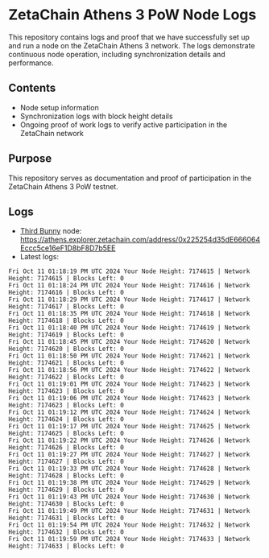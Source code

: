 # ZetaChain Athens 3 PoW Node Logs
This repository contains logs and proof that we have successfully set up and run a node on the ZetaChain Athens 3 network. The logs demonstrate continuous node operation, including synchronization details and performance.

## Contents
- Node setup information
- Synchronization logs with block height details
- Ongoing proof of work logs to verify active participation in the ZetaChain network

## Purpose
This repository serves as documentation and proof of participation in the ZetaChain Athens 3 PoW testnet.

## Logs

- [Third Bunny](https://thirdbunny.xyz/) node: https://athens.explorer.zetachain.com/address/0x225254d35dE666064Eccc5ce16eF1D8bF8D7b5EE
- Latest logs:
```
Fri Oct 11 01:18:19 PM UTC 2024 Your Node Height: 7174615 | Network Height: 7174615 | Blocks Left: 0
Fri Oct 11 01:18:24 PM UTC 2024 Your Node Height: 7174616 | Network Height: 7174616 | Blocks Left: 0
Fri Oct 11 01:18:29 PM UTC 2024 Your Node Height: 7174617 | Network Height: 7174617 | Blocks Left: 0
Fri Oct 11 01:18:35 PM UTC 2024 Your Node Height: 7174618 | Network Height: 7174618 | Blocks Left: 0
Fri Oct 11 01:18:40 PM UTC 2024 Your Node Height: 7174619 | Network Height: 7174619 | Blocks Left: 0
Fri Oct 11 01:18:45 PM UTC 2024 Your Node Height: 7174620 | Network Height: 7174620 | Blocks Left: 0
Fri Oct 11 01:18:50 PM UTC 2024 Your Node Height: 7174621 | Network Height: 7174621 | Blocks Left: 0
Fri Oct 11 01:18:56 PM UTC 2024 Your Node Height: 7174622 | Network Height: 7174622 | Blocks Left: 0
Fri Oct 11 01:19:01 PM UTC 2024 Your Node Height: 7174623 | Network Height: 7174623 | Blocks Left: 0
Fri Oct 11 01:19:06 PM UTC 2024 Your Node Height: 7174623 | Network Height: 7174623 | Blocks Left: 0
Fri Oct 11 01:19:12 PM UTC 2024 Your Node Height: 7174624 | Network Height: 7174624 | Blocks Left: 0
Fri Oct 11 01:19:17 PM UTC 2024 Your Node Height: 7174625 | Network Height: 7174625 | Blocks Left: 0
Fri Oct 11 01:19:22 PM UTC 2024 Your Node Height: 7174626 | Network Height: 7174626 | Blocks Left: 0
Fri Oct 11 01:19:27 PM UTC 2024 Your Node Height: 7174627 | Network Height: 7174627 | Blocks Left: 0
Fri Oct 11 01:19:33 PM UTC 2024 Your Node Height: 7174628 | Network Height: 7174628 | Blocks Left: 0
Fri Oct 11 01:19:38 PM UTC 2024 Your Node Height: 7174629 | Network Height: 7174629 | Blocks Left: 0
Fri Oct 11 01:19:43 PM UTC 2024 Your Node Height: 7174630 | Network Height: 7174630 | Blocks Left: 0
Fri Oct 11 01:19:49 PM UTC 2024 Your Node Height: 7174631 | Network Height: 7174631 | Blocks Left: 0
Fri Oct 11 01:19:54 PM UTC 2024 Your Node Height: 7174632 | Network Height: 7174632 | Blocks Left: 0
Fri Oct 11 01:19:59 PM UTC 2024 Your Node Height: 7174633 | Network Height: 7174633 | Blocks Left: 0
```
